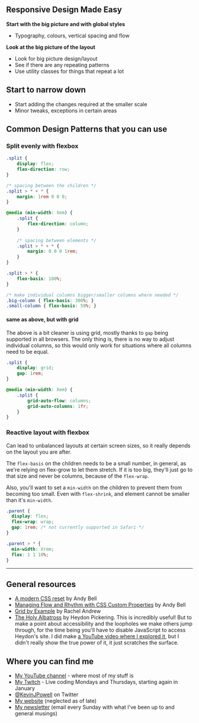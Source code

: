 

## Responsive Design Made Easy

**Start with the big picture and with global styles**

- Typography, colours, vertical spacing and flow

**Look at the big picture of the layout**

- Look for big picture design/layout
- See if there are any repeating patterns
- Use utility classes for things that repeat a lot

## Start to narrow down

- Start adding the changes required at the smaller scale
- Minor tweaks, exceptions in certain areas



## Common Design Patterns that you can use

### Split evenly with flexbox

```css
.split {
    display: flex;
    flex-direction: row;
}

/* spacing between the children */
.split > * + * {
    margin: 1rem 0 0 0;
}

@media (min-width: Xem) {
    .split {
        flex-direction: column;
    }
    
    /* spacing between elements */
    .split > * + * {
        margin: 0 0 0 1rem;
    }
}

.split > * {
    flex-basis: 100%;
}

/* make individual columns bigger/smaller columns where needed */
.big-column { flex-basis: 300%; }
.small-column { flex-basis: 50%; }
```



#### same as above, but with grid

The above is a bit cleaner is using grid, mostly thanks to `gap` being supported in all browsers. The only thing is, there is no way to adjust individual columns, so this would only work for situations where all columns need to be equal.

```css
.split {
    display: grid;
    gap: 1rem;
}

@media (min-width: Xem) {
    .split {
        grid-auto-flow: columns;
        grid-auto-columns: 1fr;
    }
}
```



### Reactive layout with flexbox

Can lead to unbalanced layouts at certain screen sizes, so it really depends on the layout you are after. 

The `flex-basis` on the children needs to be a small number, in general, as we're relying on flex-grow to let them stretch. If it is too big, they'll just go to that size and never be columns, because of the `flex-wrap`.

Also, you'll want to set a `min-width` on the children to prevent them from becoming too small. Even with `flex-shrink`, and element cannot be smaller than it's `min-width`.

```css
.parent {
  display: flex;
  flex-wrap: wrap;
  gap: 1rem; /* not currently supported in Safari */
}

.parent > * {
  min-width: Xrem;
  flex: 1 1 10%;
}

```



****



## General resources

- [A modern CSS reset](https://hankchizljaw.com/wrote/a-modern-css-reset/) by Andy Bell
- [Managing Flow and Rhythm with CSS Custom Properties](https://24ways.org/2018/managing-flow-and-rhythm-with-css-custom-properties/) by Andy Bell
- [Grid by Example](https://gridbyexample.com/patterns/) by Rachel Andrew
- [The Holy Albatross](https://heydonworks.com/article/the-flexbox-holy-albatross/) by Heydon Pickering. This is incredibly useful! But to make a point about accessibility and the loopholes we make others jump through, for the time being you'll have to disable JavaScript to access Heydon's site. I did make [a YouTube video where I explored it](https://youtu.be/fuiEYR6Hoe0), but I didn't really show the true power of it, it just scratches the surface.



## Where you can find me

- [My YouTube channel](https://www.youtube.com/kevinpowell) - where most of my stuff is
- [My Twitch](https://www.twitch.tv/kevinpowellcss) - Live coding Mondays and Thursdays, starting again in January
- [@KevinJPowell](https://twitter.com/KevinJPowell) on Twitter
- [My website](https://www.kevinpowell.co/) (neglected as of late)
- [My newsletter](https://www.kevinpowell.co/newsletter/) (email every Sunday with what I've been up to and general musings)